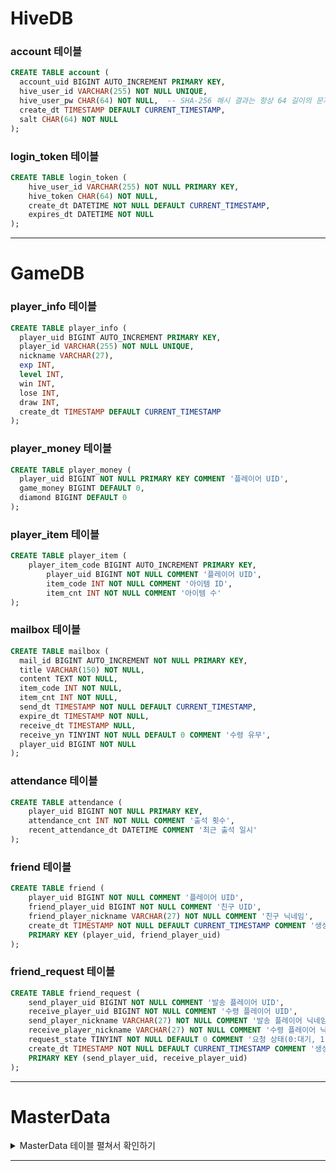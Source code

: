 # HiveDB
### account 테이블
```sql
CREATE TABLE account (
  account_uid BIGINT AUTO_INCREMENT PRIMARY KEY,
  hive_user_id VARCHAR(255) NOT NULL UNIQUE,
  hive_user_pw CHAR(64) NOT NULL,  -- SHA-256 해시 결과는 항상 64 길이의 문자열
  create_dt TIMESTAMP DEFAULT CURRENT_TIMESTAMP,
  salt CHAR(64) NOT NULL
);
```

### login_token 테이블
```sql
CREATE TABLE login_token (
    hive_user_id VARCHAR(255) NOT NULL PRIMARY KEY,
    hive_token CHAR(64) NOT NULL,
    create_dt DATETIME NOT NULL DEFAULT CURRENT_TIMESTAMP,
    expires_dt DATETIME NOT NULL
);
```


---------------------------------------

# GameDB

### player_info 테이블

```sql
CREATE TABLE player_info (
  player_uid BIGINT AUTO_INCREMENT PRIMARY KEY,
  player_id VARCHAR(255) NOT NULL UNIQUE,
  nickname VARCHAR(27),
  exp INT,
  level INT,
  win INT,
  lose INT,
  draw INT,
  create_dt TIMESTAMP DEFAULT CURRENT_TIMESTAMP
);
```

### player_money 테이블

```sql
CREATE TABLE player_money (
  player_uid BIGINT NOT NULL PRIMARY KEY COMMENT '플레이어 UID',
  game_money BIGINT DEFAULT 0,
  diamond BIGINT DEFAULT 0
);
```


### player_item 테이블 

```sql
CREATE TABLE player_item (
	player_item_code BIGINT AUTO_INCREMENT PRIMARY KEY,
    	player_uid BIGINT NOT NULL COMMENT '플레이어 UID',
    	item_code INT NOT NULL COMMENT '아이템 ID',
    	item_cnt INT NOT NULL COMMENT '아이템 수'
);
```


### mailbox 테이블

```sql
CREATE TABLE mailbox (
  mail_id BIGINT AUTO_INCREMENT NOT NULL PRIMARY KEY,
  title VARCHAR(150) NOT NULL,
  content TEXT NOT NULL,
  item_code INT NOT NULL,
  item_cnt INT NOT NULL,
  send_dt TIMESTAMP NOT NULL DEFAULT CURRENT_TIMESTAMP,
  expire_dt TIMESTAMP NOT NULL,
  receive_dt TIMESTAMP NULL,
  receive_yn TINYINT NOT NULL DEFAULT 0 COMMENT '수령 유무',
  player_uid BIGINT NOT NULL
);
```

### attendance 테이블

```sql
CREATE TABLE attendance (
    player_uid BIGINT NOT NULL PRIMARY KEY, 
    attendance_cnt INT NOT NULL COMMENT '출석 횟수', 
    recent_attendance_dt DATETIME COMMENT '최근 출석 일시'
);
```


### friend 테이블

```sql
CREATE TABLE friend (
    player_uid BIGINT NOT NULL COMMENT '플레이어 UID',
    friend_player_uid BIGINT NOT NULL COMMENT '친구 UID',
    friend_player_nickname VARCHAR(27) NOT NULL COMMENT '친구 닉네임',
    create_dt TIMESTAMP NOT NULL DEFAULT CURRENT_TIMESTAMP COMMENT '생성 일시',
    PRIMARY KEY (player_uid, friend_player_uid)
);
```


### friend_request 테이블

```sql
CREATE TABLE friend_request (
    send_player_uid BIGINT NOT NULL COMMENT '발송 플레이어 UID',
    receive_player_uid BIGINT NOT NULL COMMENT '수령 플레이어 UID',
    send_player_nickname VARCHAR(27) NOT NULL COMMENT '발송 플레이어 닉네임',
    receive_player_nickname VARCHAR(27) NOT NULL COMMENT '수령 플레이어 닉네임',
    request_state TINYINT NOT NULL DEFAULT 0 COMMENT '요청 상태(0:대기, 1:수락)',
    create_dt TIMESTAMP NOT NULL DEFAULT CURRENT_TIMESTAMP COMMENT '생성 일시',
    PRIMARY KEY (send_player_uid, receive_player_uid)
);
```


--------------------
# MasterData

<details>
<summary> MasterData 테이블 펼쳐서 확인하기 </summary>
	
### attendance_reward 테이블
```sql
  CREATE TABLE IF NOT EXISTS attendance_reward (
      day_seq INT,
      reward_item INT,
      item_count INT
  );
```

* 초기 데이터 (임시 수동 입력)
```sql
  INSERT INTO attendance_reward (day_seq, reward_item, item_count) VALUES
  (1, 1, 100), (2, 1, 100), (3, 1, 100), (4, 1, 100), (5, 1, 100), (6, 1, 100), (7, 1, 200), (8, 1, 200), (9, 1, 200), (10, 1, 200),
  (11, 1, 200), (12, 2, 10), (13, 2, 10), (14, 2, 10), (15, 2, 10), (16, 2, 10), (17, 2, 10), (18, 2, 10), (19, 2, 10), (20, 2, 10),
  (21, 2, 10), (22, 2, 10), (23, 2, 20), (24, 2, 20), (25, 2, 20), (26, 2, 20), (27, 2, 20), (28, 2, 20), (29, 2, 20), (30, 2, 20),
  (31, 3, 1);
```

### item 테이블
```sql
CREATE TABLE item (
  item_code INT,
  name VARCHAR(64) NOT NULL,
  description VARCHAR(128) NOT NULL,
  countable TINYINT NOT NULL COMMENT '합칠 수 있는 아이템 : 1'
);
```

* 초기 데이터 (임시 수동 입력)
```sql
INSERT INTO item (item_code, name, description, countable) VALUES
(1, 'game_money', '게임 머니(인게임 재화)', 1),
(2, 'diamond', '다이아몬드(유료 재화)', 1),
(3, '무르기 아이템', '자신의 차례에 턴을 무를 수 있음', 1),
(4, '닉네임변경', '기본 닉네임에서 변경할 수 있음', 1);
```


### first_item 테이블
```sql
CREATE TABLE first_item (
    item_code INT,
    count INT
  );
```

* 초기 데이터 (임시 수동 입력)
```sql
INSERT INTO first_item (item_code, count) VALUES
  (1, 1000),
  (3, 1),
  (4, 1);
```


### version 테이블
```sql
CREATE TABLE version (
    app_version VARCHAR(64),
    master_data_version VARCHAR(64)
  );
```

* 초기 데이터 (임시 수동 입력)
```sql
INSERT INTO version (app_version, master_data_version) VALUES
  ('0.1.0', '0.1.0');
```

</details>

---------------------------------------
